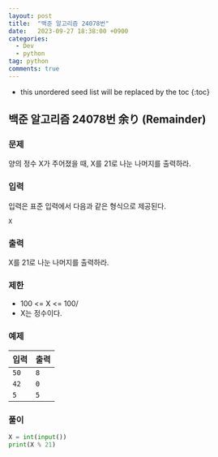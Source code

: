 ```yaml
---
layout: post
title:  "백준 알고리즘 24078번"
date:   2023-09-27 18:38:00 +0900
categories: 
  - Dev
  - python
tag: python
comments: true
---
```


* this unordered seed list will be replaced by the toc
{:toc}

## 백준 알고리즘 24078번 余り (Remainder)

### 문제

양의 정수 X가 주어졌을 때, X를 21로 나눈 나머지를 출력하라.

### 입력

입력은 표준 입력에서 다음과 같은 형식으로 제공된다.

```
X
```

### 출력

X를 21로 나눈 나머지를 출력하라.

### 제한

- 100 <= X <= 100/
- X는 정수이다.

### 예제

| 입력 | 출력 |
| --- | --- |
| `50` | `8` |
| `42` | `0` |
| `5` | `5` |

### 풀이

```py
X = int(input())
print(X % 21)
```
